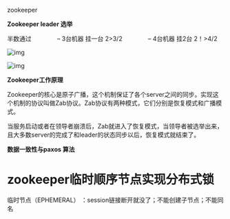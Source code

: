 zookeeper

**Zookeeper leader 选举**

半数通过
　　　　– 3台机器 挂一台 2>3/2
　　　　– 4台机器 挂2台 2！>4/2

![img](https://images2015.cnblogs.com/blog/183233/201603/183233-20160316224650521-63353773.png)

![img](https://images2015.cnblogs.com/blog/183233/201603/183233-20160316224702381-344312695.png)





**Zookeeper工作原理**

 Zookeeper的核心是原子广播，这个机制保证了各个server之间的同步。实现这个机制的协议叫做Zab协议。Zab协议有两种模式，它们分别是恢复模式和广播模式。

当服务启动或者在领导者崩溃后，Zab就进入了恢复模式，当领导者被选举出来，且大多数server的完成了和leader的状态同步以后，恢复模式就结束了。

**数据一致性与paxos 算法**　



# zookeeper临时顺序节点实现分布式锁



临时节点（EPHEMERAL） ：session链接断开就没了；不能创建子节点；不能同名